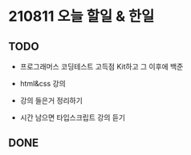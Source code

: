 # 210811 오늘 할일 & 한일

## TODO

- 프로그래머스 코딩테스트 고득점 Kit하고 그 이후에 백준 

- html&css 강의

- 강의 들은거 정리하기

- 시간 남으면 타입스크립트 강의 듣기

## DONE